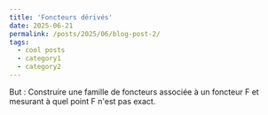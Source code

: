 ```yaml
---
title: 'Foncteurs dérivés'
date: 2025-06-21
permalink: /posts/2025/06/blog-post-2/
tags:
  - cool posts
  - category1
  - category2
---
```

But : Construire une famille de foncteurs associée à un foncteur F et mesurant à quel point F n'est pas exact.
